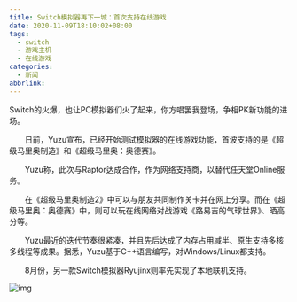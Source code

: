 ```yaml
---
title: Switch模拟器再下一城：首次支持在线游戏
date: 2020-11-09T18:10:02+08:00
tags:
  - switch
  - 游戏主机
  - 在线游戏
categories:
  - 新闻
abbrlink:
---
```


Switch的火爆，也让PC模拟器们火了起来，你方唱罢我登场，争相PK新功能的进场。

　　日前，Yuzu宣布，已经开始测试模拟器的在线游戏功能，首波支持的是《超级马里奥制造》和《超级马里奥：奥德赛》。

　　Yuzu称，此次与Raptor达成合作，作为网络支持商，以替代任天堂Online服务。

　　在《超级马里奥制造2》中可以与朋友共同制作关卡并在网上分享。而在《超级马里奥：奥德赛》中，则可以玩在线网络对战游戏《路易吉的气球世界》、晒高分等。

　　Yuzu最近的迭代节奏很紧凑，并且先后达成了内存占用减半、原生支持多核多线程等成果。据悉，Yuzu基于C++语言编写，对Windows/Linux都支持。

　　8月份，另一款Switch模拟器Ryujinx则率先实现了本地联机支持。

![img](https://cdn.jsdelivr.net/gh/yakeing/Documentation@main/Hexo/images/1fa1-kcieywa0493087.jpg)